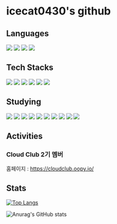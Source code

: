 # icecat0430's github

<h2>Languages</h2>

<a><img src="https://img.shields.io/badge/JavaScript-E7DF1E?style=flat&logo=JavaScript&logoColor=white"/></a>
<a><img src="https://img.shields.io/badge/TypeScript-3178C6?style=flat&logo=TypeScript&logoColor=white"/></a>
<a><img src="https://img.shields.io/badge/Go-00ADD8?style=flat&logo=Go&logoColor=white"/></a>
<a><img src="https://img.shields.io/badge/C++-00599C?style=flat&logo=C%2B%2B&logoColor=white"/></a>

<h2>Tech Stacks</h2>

<a><img src="https://img.shields.io/badge/Docker-2496ED?style=flat&logo=Docker&logoColor=white"/></a>
<a><img src="https://img.shields.io/badge/Jenkins-D24939?style=flat&logo=Jenkins&logoColor=white"/></a>
<a><img src="https://img.shields.io/badge/Express-000000?style=flat&logo=Express&logoColor=white"/></a>
<a><img src="https://img.shields.io/badge/NestJS-E0234E?style=flat&logo=NestJS&logoColor=white"/></a>
<a><img src="https://img.shields.io/badge/MySQL-4479A1?style=flat&logo=MySQL&logoColor=white"/></a>
<a><img src="https://img.shields.io/badge/MariaDB-003545?style=flat&logo=MariaDB&logoColor=white"/></a>


<h2>Studying</h2>

<a><img src="https://img.shields.io/badge/Kubernetes-326CE5?style=flat&logo=Kubernetes&logoColor=white"/></a>
<a><img src="https://img.shields.io/badge/Helm-0F1689?style=flat&logo=Helm&logoColor=white"/></a>
<a><img src="https://img.shields.io/badge/Terraform-7B42BC?style=flat&logo=Terraform&logoColor=white"/></a>
<a><img src="https://img.shields.io/badge/Ansible-EE0000?style=flat&logo=Ansible&logoColor=white"/></a>
<a><img src="https://img.shields.io/badge/Argo-EF7B4D?style=flat&logo=Argo&logoColor=white"/></a>
<a><img src="https://img.shields.io/badge/Istio-466BB0?style=flat&logo=Istio&logoColor=white"/></a>
<a><img src="https://img.shields.io/badge/Apache%20Kafka-231F20?style=flat&logo=Apache%20Kafka&logoColor=white"/></a>
<a><img src="https://img.shields.io/badge/Swift-F05138?style=flat&logo=Swift&logoColor=white"/></a>
<a><img src="https://img.shields.io/badge/iOS-000000?style=flat&logo=iOS&logoColor=white"/></a>
<a><img src="https://img.shields.io/badge/Python-3776AB?style=flat&logo=Python&logoColor=white"/></a>

<h2>Activities</h2>

<h3>Cloud Club 2기 멤버</h3>

홈페이지 : https://cloudclub.oopy.io/ <br>

<h2>Stats</h2>

[![Top Langs](https://github-readme-stats.vercel.app/api/top-langs/?username=icecat0430&layout=compact)](https://github.com/anuraghazra/github-readme-stats)

![Anurag's GitHub stats](https://github-readme-stats.vercel.app/api?username=icecat0430&show_icons=true&theme=tokyonight)
